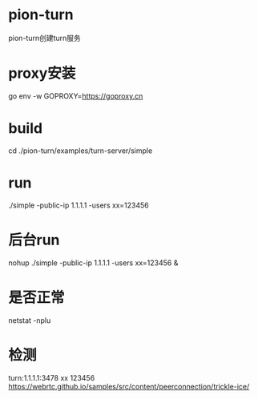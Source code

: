 # pion-turn
pion-turn创建turn服务

# proxy安装
go env -w GOPROXY=https://goproxy.cn

# build
cd ./pion-turn/examples/turn-server/simple

# run
./simple -public-ip 1.1.1.1 -users xx=123456

# 后台run
nohup ./simple -public-ip 1.1.1.1 -users xx=123456 &

# 是否正常
netstat -nplu

# 检测
turn:1.1.1.1:3478
xx
123456
https://webrtc.github.io/samples/src/content/peerconnection/trickle-ice/
